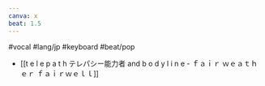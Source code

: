 ```yaml
---
canva: x
beat: 1.5
---
```

#vocal #lang/jp #keyboard #beat/pop 
- [[t e l e p a t h テレパシー能力者 and b o d y l i n e - ｆａｉｒ ｗｅａｔｈｅｒ   ｆａｉｒｗｅｌｌ]]